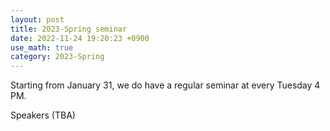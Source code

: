 ```yaml
---
layout: post
title: 2023-Spring seminar
date: 2022-11-24 19:20:23 +0900
use_math: true
category: 2023-Spring
---
```

 

Starting from January 31, we do have a regular seminar at every Tuesday 4 PM. 

Speakers (TBA)

